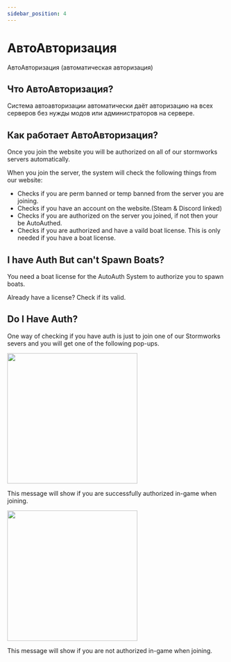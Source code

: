 ```yaml
---
sidebar_position: 4
---
```


# АвтоАвторизация
АвтоАвторизация (автоматическая авторизация)

## Что АвтоАвторизация?

Система автоавторизации автоматически даёт авторизацию на всех серверов без нужды модов или администраторов на сервере.


## Как работает АвтоАвторизация?

Once you join the website you will be authorized on all of our stormworks servers automatically.

When you join the server, the system will check the following things from our website:

- Checks if you are perm banned or temp banned from the server you are joining.
- Checks if you have an account on the website.(Steam & Discord linked)
- Checks if you are authorized on the server you joined, if not then your be AutoAuthed.
- Checks if you are authorized and have a vaild boat license. This is only needed if you have a boat license.

## I have Auth But can't Spawn Boats?

You need a boat license for the AutoAuth System to authorize you to spawn boats.

Already have a license? Check if its valid.

## Do I Have Auth?

One way of checking if you have auth is just to join one of our Stormworks severs and you will get one of the following pop-ups.

<!-- css for flex -->
  <div class="flex-vcenter">
    <div class="img-mg">
      <img src="/img/autoauth/tsauth1.png" width="300px"/>
    </div>
<p>

This message will show if you are successfully authorized in-game when joining.

</p>
  </div>

<!-- css for flex -->
  <div class="flex-vcenter">
    <div class="img-mg">
      <img src="/img/autoauth/tsnoauth1.png" width="300px"/>
    </div>
<p>

This message will show if you are not authorized in-game when joining.

</p>
  </div>
